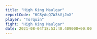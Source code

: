 ```yaml
---
title: "High King Maulgar"
reportCode: "6C8yAqQ7W3kVjJnX"
player: "Torquin"
fight: "High King Maulgar"
date: 2021-08-04T18:53:40.409000+00:00
---
```

